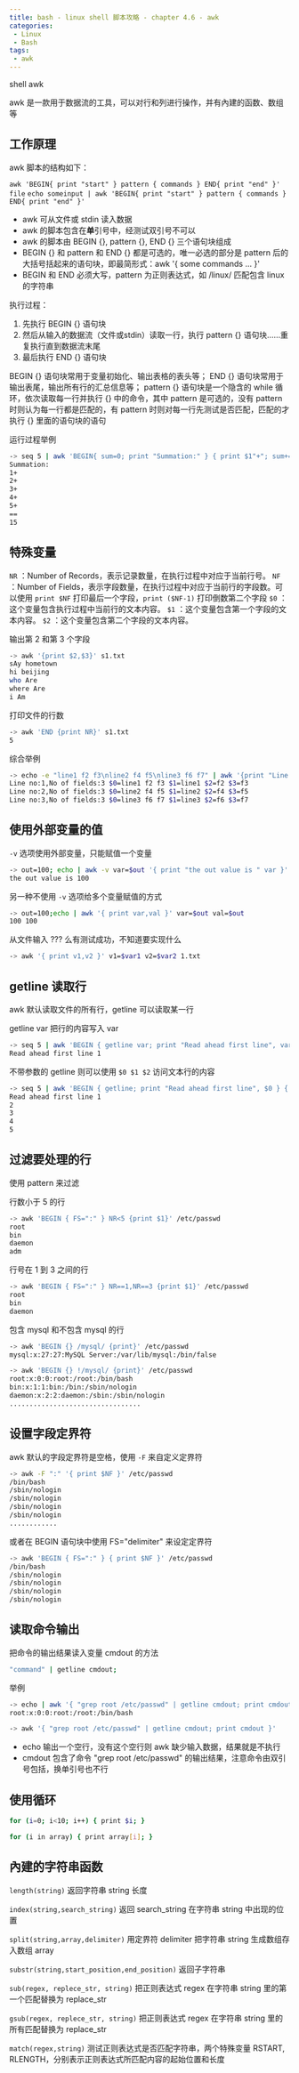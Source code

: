 ```yaml
---
title: bash - linux shell 脚本攻略 - chapter 4.6 - awk
categories: 
 - Linux
 - Bash
tags: 
 - awk
---
```


shell awk

<!--more-->

awk 是一款用于数据流的工具，可以对行和列进行操作，并有內建的函数、数组等

## 工作原理

awk 脚本的结构如下：

`awk 'BEGIN{ print "start" } pattern { commands } END{ print "end" }' file`
`echo someinput | awk 'BEGIN{ print "start" } pattern { commands } END{ print "end" }'`
* awk 可从文件或 stdin 读入数据
* awk 的脚本包含在**单**引号中，经测试双引号不可以
* awk 的脚本由 BEGIN {}, pattern {}, END {} 三个语句块组成
* BEGIN {} 和 pattern 和 END {} 都是可选的，唯一必选的部分是 pattern 后的大括号括起来的语句块，即最简形式：awk '{ some commands ... }'
* BEGIN 和 END 必须大写，pattern 为正则表达式，如 /linux/ 匹配包含 linux 的字符串

执行过程：
1. 先执行 BEGIN {} 语句块
2. 然后从输入的数据流（文件或stdin）读取一行，执行 pattern {} 语句块……重复执行直到数据流末尾
3. 最后执行 END {} 语句块

BEGIN {} 语句块常用于变量初始化、输出表格的表头等；
END {} 语句块常用于输出表尾，输出所有行的汇总信息等；
pattern {} 语句块是一个隐含的 while 循环，依次读取每一行并执行 {} 中的命令，其中 pattern 是可选的，没有 pattern 时则认为每一行都是匹配的，有 pattern 时则对每一行先测试是否匹配，匹配的才执行 {} 里面的语句块的语句

运行过程举例
```bash
-> seq 5 | awk 'BEGIN{ sum=0; print "Summation:" } { print $1"+"; sum+=$1 } END { print "=="; print sum }'
Summation:
1+
2+
3+
4+
5+
==
15
```

## 特殊变量

`NR` ：Number of Records，表示记录数量，在执行过程中对应于当前行号。
`NF` ：Number of Fields，表示字段数量，在执行过程中对应于当前行的字段数。可以使用 `print $NF` 打印最后一个字段，`print ($NF-1)` 打印倒数第二个字段
`$0` ：这个变量包含执行过程中当前行的文本内容。
`$1` ：这个变量包含第一个字段的文本内容。
`$2` ：这个变量包含第二个字段的文本内容。

输出第 2 和第 3 个字段
```bash
-> awk '{print $2,$3}' s1.txt
sAy hometown
hi beijing
who Are
where Are
i Am
```

打印文件的行数
```bash
-> awk 'END {print NR}' s1.txt
5
```

综合举例
```bash
-> echo -e "line1 f2 f3\nline2 f4 f5\nline3 f6 f7" | awk '{print "Line no:"NR",No of fields:"NF, "$0="$0, "$1="$1,"$2="$2,"$3="$3}'
Line no:1,No of fields:3 $0=line1 f2 f3 $1=line1 $2=f2 $3=f3
Line no:2,No of fields:3 $0=line2 f4 f5 $1=line2 $2=f4 $3=f5
Line no:3,No of fields:3 $0=line3 f6 f7 $1=line3 $2=f6 $3=f7
```

## 使用外部变量的值

`-v` 选项使用外部变量，只能赋值一个变量
```bash
-> out=100; echo | awk -v var=$out '{ print "the out value is " var }'
the out value is 100
```

另一种不使用 `-v` 选项给多个变量赋值的方式
```bash
-> out=100;echo | awk '{ print var,val }' var=$out val=$out
100 100
```

从文件输入  ??? 么有测试成功，不知道要实现什么
```bash
-> awk '{ print v1,v2 }' v1=$var1 v2=$var2 1.txt
```

## getline 读取行

awk 默认读取文件的所有行，getline 可以读取某一行

getline var 把行的内容写入 var
```bash
-> seq 5 | awk 'BEGIN { getline var; print "Read ahead first line", var }'
Read ahead first line 1
```

不带参数的 getline 则可以使用 `$0 $1 $2` 访问文本行的内容
```bash
-> seq 5 | awk 'BEGIN { getline; print "Read ahead first line", $0 } { print $0 }'
Read ahead first line 1
2
3
4
5
```

## 过滤要处理的行

使用 pattern 来过滤

行数小于 5 的行
```bash
-> awk 'BEGIN { FS=":" } NR<5 {print $1}' /etc/passwd
root
bin
daemon
adm
```

行号在 1 到 3 之间的行
```bash
-> awk 'BEGIN { FS=":" } NR==1,NR==3 {print $1}' /etc/passwd
root
bin
daemon
```

包含 mysql 和不包含 mysql 的行
```bash
-> awk 'BEGIN {} /mysql/ {print}' /etc/passwd
mysql:x:27:27:MySQL Server:/var/lib/mysql:/bin/false

-> awk 'BEGIN {} !/mysql/ {print}' /etc/passwd
root:x:0:0:root:/root:/bin/bash
bin:x:1:1:bin:/bin:/sbin/nologin
daemon:x:2:2:daemon:/sbin:/sbin/nologin
.................................
```

## 设置字段定界符

awk 默认的字段定界符是空格，使用 `-F` 来自定义定界符
```bash
-> awk -F ":" '{ print $NF }' /etc/passwd
/bin/bash
/sbin/nologin
/sbin/nologin
/sbin/nologin
/sbin/nologin
............
```

或者在 BEGIN 语句块中使用 FS="delimiter" 来设定定界符
```bash
-> awk 'BEGIN { FS=":" } { print $NF }' /etc/passwd
/bin/bash
/sbin/nologin
/sbin/nologin
/sbin/nologin
/sbin/nologin
```

## 读取命令输出

把命令的输出结果读入变量 cmdout 的方法
```bash
"command" | getline cmdout;
```

举例
```bash
-> echo | awk '{ "grep root /etc/passwd" | getline cmdout; print cmdout }'
root:x:0:0:root:/root:/bin/bash

-> awk '{ "grep root /etc/passwd" | getline cmdout; print cmdout }'
```
* echo 输出一个空行，没有这个空行则 awk 缺少输入数据，结果就是不执行
* cmdout 包含了命令 "grep root /etc/passwd" 的输出结果，注意命令由双引号包括，换单引号也不行

## 使用循环

```bash
for (i=0; i<10; i++) { print $i; }

for (i in array) { print array[i]; }
```

## 內建的字符串函数

`length(string)` 返回字符串 string 长度

`index(string,search_string)` 返回 search_string 在字符串 string 中出现的位置

`split(string,array,delimiter)` 用定界符 delimiter 把字符串 string 生成数组存入数组 array

`substr(string,start_position,end_position)` 返回子字符串

`sub(regex, replece_str, string)` 把正则表达式 regex 在字符串 string 里的第一个匹配替换为 replace_str

`gsub(regex, replece_str, string)` 把正则表达式 regex 在字符串 string 里的所有匹配替换为 replace_str

`match(regex,string)` 测试正则表达式是否匹配字符串，两个特殊变量 RSTART, RLENGTH，分别表示正则表达式所匹配内容的起始位置和长度
